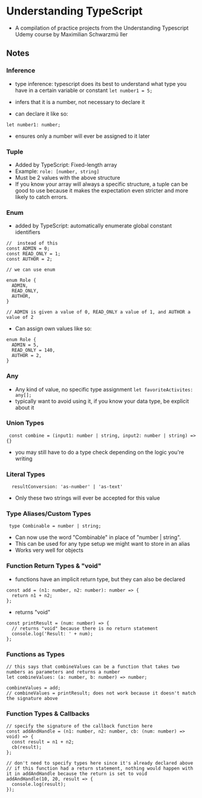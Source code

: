 # Understanding TypeScript
- A compilation of practice projects from the Understanding Typescript Udemy course by Maximilian Schwarzmü ller


## Notes
### Inference
- type inference: typescript does its best to understand what type you have in a certain variable or constant
```let number1 = 5;```
- infers that it is a number, not necessary to declare it


- can declare it like so:

```let number1: number;```
- ensures only a number will ever be assigned to it later

### Tuple
- Added by TypeScript: Fixed-length array
- Example:
```role: [number, string]```
- Must be 2 values with the above structure
- If you know your array will always a specific structure, a tuple can be good to use because it makes the expectation even stricter and more likely to catch errors.

### Enum
- added by TypeScript: automatically enumerate global constant identifiers
```
//  instead of this
const ADMIN = 0;
const READ_ONLY = 1;
const AUTHOR = 2;

// we can use enum

enum Role {
  ADMIN,
  READ_ONLY,
  AUTHOR,
}

// ADMIN is given a value of 0, READ_ONLY a value of 1, and AUTHOR a value of 2
```

- Can assign own values like so:

```
enum Role {
  ADMIN = 5,
  READ_ONLY = 140,
  AUTHOR = 2,
}
```

### Any
- Any kind of value, no specific type assignment
```let favoriteActivites: any[];```
- typically want to avoid using it, if you know your data type, be explicit about it

### Union Types
``` const combine = (input1: number | string, input2: number | string) => {}```
- you may still have to do a type check depending on the logic you're writing

### Literal Types
```  resultConversion: 'as-number' | 'as-text'```
- Only these two strings will ever be accepted for this value

### Type Aliases/Custom Types
``` type Combinable = number | string;```
- Can now use the word "Combinable" in place of "number | string". 
- This can be used for any type setup we might want to store in an alias
- Works very well for objects

### Function Return Types & "void"
- functions have an implicit return type, but they can also be declared
```
const add = (n1: number, n2: number): number => {
  return n1 + n2;
};
```
- returns "void"
```
const printResult = (num: number) => {
  // returns "void" because there is no return statement
  console.log('Result: ' + num);
};
```

### Functions as Types
```
// this says that combineValues can be a function that takes two numbers as parameters and returns a number
let combineValues: (a: number, b: number) => number;

combineValues = add;
// combineValues = printResult; does not work because it doesn't match the signature above
```

### Function Types & Callbacks
```
// specify the signature of the callback function here
const addAndHandle = (n1: number, n2: number, cb: (num: number) => void) => {
  const result = n1 + n2;
  cb(result);
};

// don't need to specify types here since it's already declared above
// if this function had a return statement, nothing would happen with it in addAndHandle because the return is set to void 
addAndHandle(10, 20, result => {
  console.log(result);
});
```